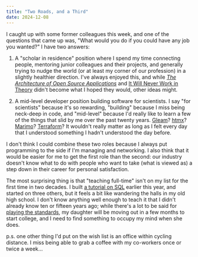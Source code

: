 ```yaml
---
title: "Two Roads, and a Third"
date: 2024-12-08
---
```


I caught up with some former colleagues this week,
and one of the questions that came up was,
"What would you do if you could have any job you wanted?"
I have two answers:

1.  A "scholar in residence" position where I spend my time connecting people,
    mentoring junior colleagues and their projects,
    and generally trying to nudge the world (or at least my corner of our profession)
    in a slightly healthier direction.
    I've always enjoyed this,
    and while [*The Architecture of Open Source Applications*][aosa]
    and [It Will Never Work in Theory][nwit] didn't become what I hoped they would,
    other ideas might.

1.  A mid-level developer position building software for scientists.
    I say "for scientists" because it's so rewarding,
    "building" because I miss being neck-deep in code,
    and "mid-level" because I'd really like to learn
    a few of the things that slid by me over the past twenty years.
    [Gleam][gleam]?
    [htmx][htmx]?
    [Marimo][marimo]?
    [Terraform][terraform]?
    It wouldn't really matter as long as I felt every day
    that I understood something I hadn't understood the day before.

I don't think I could combine these two roles
because I always put programming to the side if I'm managing and networking.
I also think that it would be easier for me to get the first role than the second:
our industry doesn't know what to do with people who want to take (what is viewed as)
a step down in their career for personal satisfaction.

The most surprising thing is that "teaching full-time" isn't on my list
for the first time in two decades.
I built [a tutorial on SQL][querynomicon] earlier this year,
and started on three others,
but it feels a bit like wandering the halls in my old high school.
I don't know anything well enough to teach it
that I didn't already know ten or fifteen years ago;
while there's a lot to be said for [playing the standards][late-night-thoughts],
my daughter will be moving out in a few months to start college,
and I need to find something to occupy my mind when she does.

p.s. one other thing I'd put on the wish list is an office within cycling distance.
I miss being able to grab a coffee with my co-workers once or twice a week…

[aosa]: https://aosabook.org/
[gleam]: https://gleam.run/
[htmx]: https://htmx.org/
[late-night-thoughts]: https://www.youtube.com/watch?v=7xR50ty5DZ0
[marimo]: https://marimo.io/
[nwit]: https://neverworkintheory.org/
[querynomicon]: https://lessonomicon.github.io/querynomicon/
[terraform]: https://www.terraform.io/

